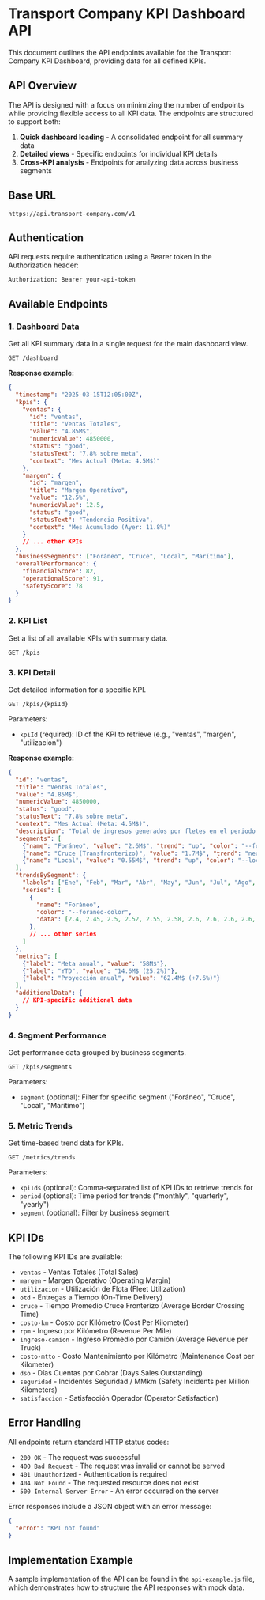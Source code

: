 # Transport Company KPI Dashboard API

This document outlines the API endpoints available for the Transport Company KPI Dashboard, providing data for all defined KPIs.

## API Overview

The API is designed with a focus on minimizing the number of endpoints while providing flexible access to all KPI data. The endpoints are structured to support both:

1. **Quick dashboard loading** - A consolidated endpoint for all summary data
2. **Detailed views** - Specific endpoints for individual KPI details
3. **Cross-KPI analysis** - Endpoints for analyzing data across business segments

## Base URL

```
https://api.transport-company.com/v1
```

## Authentication

API requests require authentication using a Bearer token in the Authorization header:

```
Authorization: Bearer your-api-token
```

## Available Endpoints

### 1. Dashboard Data

Get all KPI summary data in a single request for the main dashboard view.

```
GET /dashboard
```

**Response example:**
```json
{
  "timestamp": "2025-03-15T12:05:00Z",
  "kpis": {
    "ventas": {
      "id": "ventas",
      "title": "Ventas Totales",
      "value": "4.85M$",
      "numericValue": 4850000,
      "status": "good",
      "statusText": "7.8% sobre meta",
      "context": "Mes Actual (Meta: 4.5M$)"
    },
    "margen": {
      "id": "margen",
      "title": "Margen Operativo",
      "value": "12.5%",
      "numericValue": 12.5,
      "status": "good",
      "statusText": "Tendencia Positiva",
      "context": "Mes Acumulado (Ayer: 11.8%)"
    }
    // ... other KPIs
  },
  "businessSegments": ["Foráneo", "Cruce", "Local", "Marítimo"],
  "overallPerformance": {
    "financialScore": 82,
    "operationalScore": 91,
    "safetyScore": 78
  }
}
```

### 2. KPI List

Get a list of all available KPIs with summary data.

```
GET /kpis
```

### 3. KPI Detail

Get detailed information for a specific KPI.

```
GET /kpis/{kpiId}
```

Parameters:
- `kpiId` (required): ID of the KPI to retrieve (e.g., "ventas", "margen", "utilizacion")

**Response example:**
```json
{
  "id": "ventas",
  "title": "Ventas Totales",
  "value": "4.85M$",
  "numericValue": 4850000,
  "status": "good",
  "statusText": "7.8% sobre meta",
  "context": "Mes Actual (Meta: 4.5M$)",
  "description": "Total de ingresos generados por fletes en el periodo.",
  "segments": [
    {"name": "Foráneo", "value": "2.6M$", "trend": "up", "color": "--foraneo-color"},
    {"name": "Cruce (Transfronterizo)", "value": "1.7M$", "trend": "neutral", "color": "--cruce-color"},
    {"name": "Local", "value": "0.55M$", "trend": "up", "color": "--local-color"}
  ],
  "trendsBySegment": {
    "labels": ["Ene", "Feb", "Mar", "Abr", "May", "Jun", "Jul", "Ago", "Sep", "Oct", "Nov", "Dic"],
    "series": [
      {
        "name": "Foráneo",
        "color": "--foraneo-color",
        "data": [2.4, 2.45, 2.5, 2.52, 2.55, 2.58, 2.6, 2.6, 2.6, 2.6, 2.6, 2.6]
      },
      // ... other series
    ]
  },
  "metrics": [
    {"label": "Meta anual", "value": "58M$"},
    {"label": "YTD", "value": "14.6M$ (25.2%)"},
    {"label": "Proyección anual", "value": "62.4M$ (+7.6%)"}
  ],
  "additionalData": {
    // KPI-specific additional data
  }
}
```

### 4. Segment Performance

Get performance data grouped by business segments.

```
GET /kpis/segments
```

Parameters:
- `segment` (optional): Filter for specific segment ("Foráneo", "Cruce", "Local", "Marítimo")

### 5. Metric Trends

Get time-based trend data for KPIs.

```
GET /metrics/trends
```

Parameters:
- `kpiIds` (optional): Comma-separated list of KPI IDs to retrieve trends for
- `period` (optional): Time period for trends ("monthly", "quarterly", "yearly")
- `segment` (optional): Filter by business segment

## KPI IDs

The following KPI IDs are available:

- `ventas` - Ventas Totales (Total Sales)
- `margen` - Margen Operativo (Operating Margin)
- `utilizacion` - Utilización de Flota (Fleet Utilization)
- `otd` - Entregas a Tiempo (On-Time Delivery)
- `cruce` - Tiempo Promedio Cruce Fronterizo (Average Border Crossing Time)
- `costo-km` - Costo por Kilómetro (Cost Per Kilometer)
- `rpm` - Ingreso por Kilómetro (Revenue Per Mile)
- `ingreso-camion` - Ingreso Promedio por Camión (Average Revenue per Truck)
- `costo-mtto` - Costo Mantenimiento por Kilómetro (Maintenance Cost per Kilometer)
- `dso` - Días Cuentas por Cobrar (Days Sales Outstanding)
- `seguridad` - Incidentes Seguridad / MMkm (Safety Incidents per Million Kilometers)
- `satisfaccion` - Satisfacción Operador (Operator Satisfaction)

## Error Handling

All endpoints return standard HTTP status codes:

- `200 OK` - The request was successful
- `400 Bad Request` - The request was invalid or cannot be served
- `401 Unauthorized` - Authentication is required
- `404 Not Found` - The requested resource does not exist
- `500 Internal Server Error` - An error occurred on the server

Error responses include a JSON object with an error message:

```json
{
  "error": "KPI not found"
}
```

## Implementation Example

A sample implementation of the API can be found in the `api-example.js` file, which demonstrates how to structure the API responses with mock data. 